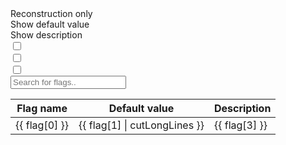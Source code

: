 <script>
    new Vue({
        el: '#example_vue',
    // Options...
        data() {
            return {
                flags: [],
                recoPrefixes: [],
                showFlags: false,
                showDefaultValue: false,
                // showUserValue: true,
                showDescription: true,
                // showDiff: false,
                showRecoOnly: false,
            }
        },
        mounted() {
            this.showRecoOnly = (localStorage.getItem("showRecoOnly") ?? "false")  === "true";
            this.showFlags = (localStorage.getItem("showFlags") ?? "false") === "true";
            this.showDefaultValue = (localStorage.getItem("showDefaultValue") ?? "false") === "true";
            // this.showUserValue = (localStorage.getItem("showUserValue") ?? "true") === "true";
            this.showDescription = (localStorage.getItem("showDescription") ?? "true") === "true";
            // this.showDiff = (localStorage.getItem("showDiff") ?? "false") === "true";
        },
        // watch: {
        //     showDiff(value) {
        //         localStorage.setItem("showDiff", value);
        //         if(value) {
        //             this.showDefaultValue = true;
        //             this.showUserValue = true;
        //             this.showDescription = false;
        //         }
        //     },
        //     showRecoOnly(newValue, oldValue) { localStorage.setItem("showRecoOnly", newValue); },
        //     showFlags(newValue, oldValue) { localStorage.setItem("showFlags", newValue); },
        //     showDefaultValue(newValue, oldValue) { localStorage.setItem("showDefaultValue", newValue); },
        //     showUserValue(newValue, oldValue) { localStorage.setItem("showUserValue", newValue); },
        //     showDescription(newValue, oldValue) { localStorage.setItem("showDescription", newValue); },
        //
        // },

        created() {
            // Read json flags
            fetch('arches_flags.json')
                .then(response => response.json())
                .then(data => (this.flags = data))
                .catch(err => console.log(err));
            // Define reconstruction flags prefixes
            this.recoPrefixes = [
                "B0ECAL",
                "B0TRK",
                "BEMC",
                "BTOF",
                "BTRK",
                "BVTX",
                "ECTOF",
                "ECTRK",
                "EEMC",
                "FOFFMTRK",
                "HCAL",
                "MPGD",
                "RICH",
                "RPOTS",
                "ZDC",
                "Tracking",
                "Reco",
                "Digi",
                "Calorimetry"
            ];
        },
        computed: {
            filteredFlags() {
                let prefixes = this.recoPrefixes;
                return this.flags.filter(el => {
                    // if(this.showDiff) {
                    //
                    //     if(el[0] === "B0ECAL:B0ECalClusters:depthCorrection") {
                    //         console.log(el[0]);
                    //         console.log(el[1]);
                    //         console.log(el[2]);
                    //     }
                    //
                    //     if(el[1].toUpperCase() === el[2].toUpperCase()) {
                    //         return false;
                    //     }
                    // }

                    if(!this.showRecoOnly) {
                        return true;   // We are not filtering and return everything
                    }

                    for (let prefix of prefixes) {
                        if (el[0].toUpperCase().startsWith(prefix.toUpperCase())) {
                            return true;
                        }
                    }
                    return false;
                });
            },
        },
        filters: {
            cutLongLines: function (value) {
                if(value.length > 50) {
                    return value.slice(0,50) + "...";
                }
                return value;
            }
        }
    });
</script>

<div id="example_vue">
    <div class="radio_btn_name">
        <div>Reconstruction only</div>
        <div>Show default value</div>
        <div>Show description</div>
    </div>
    <div class="radio_btn">
        <div class="toggleWrapper">
            <input type="checkbox" name="toggle1" class="mobileToggle" id="toggle1" v-model="showRecoOnly">
            <label for="toggle1"></label>
        </div>
        <div class="toggleWrapper">
            <input type="checkbox" name="toggle2" class="mobileToggle" id="toggle2" v-model="showDefaultValue">
            <label for="toggle2"></label>
        </div>
        <div class="toggleWrapper">
            <input type="checkbox" name="toggle4" class="mobileToggle" id="toggle4" v-model="showDescription">
            <label for="toggle4"></label>
        </div>
    </div>
    <input type="text" id="myInput" onkeyup="filterTableRowsByInput('myInput', ['table_flags'])" placeholder="Search for flags..">
    <table class="table_flags">
        <thead>
            <tr>
                <th v-if="!showFlags">Flag name</th>
                <th v-if="showDefaultValue">Default value</th>
                <th v-if="showDescription">Description</th>
            </tr>
        </thead>
        <tbody>
            <tr v-for="flag in filteredFlags" v-bind:title="flag[3]">
                <td >{{ flag[0] }}</td>
                <td v-if="showDefaultValue" v-bind:title="flag[1]">{{ flag[1] | cutLongLines }}</td>
                <td v-if="showDescription" v-bind:title="flag[3]">{{ flag[3] }}</td>
            </tr>
        </tbody>
    </table>
</div>
